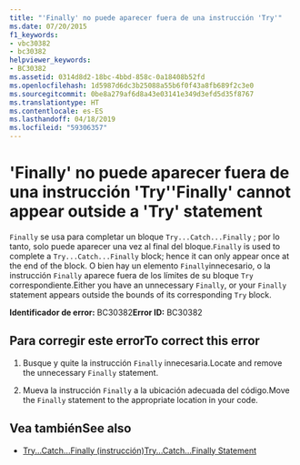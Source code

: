 ```yaml
---
title: "'Finally' no puede aparecer fuera de una instrucción 'Try'"
ms.date: 07/20/2015
f1_keywords:
- vbc30382
- bc30382
helpviewer_keywords:
- BC30382
ms.assetid: 0314d8d2-18bc-4bbd-858c-0a18408b52fd
ms.openlocfilehash: 1d5987d6dc3b25088a55b6f0f43a8fb689f2c3e0
ms.sourcegitcommit: 0be8a279af6d8a43e03141e349d3efd5d35f8767
ms.translationtype: HT
ms.contentlocale: es-ES
ms.lasthandoff: 04/18/2019
ms.locfileid: "59306357"
---
```

# <a name="finally-cannot-appear-outside-a-try-statement"></a><span data-ttu-id="d8270-102">'Finally' no puede aparecer fuera de una instrucción 'Try'</span><span class="sxs-lookup"><span data-stu-id="d8270-102">'Finally' cannot appear outside a 'Try' statement</span></span>
<span data-ttu-id="d8270-103">`Finally` se usa para completar un bloque `Try...Catch...Finally` ; por lo tanto, solo puede aparecer una vez al final del bloque.</span><span class="sxs-lookup"><span data-stu-id="d8270-103">`Finally` is used to complete a `Try...Catch...Finally` block; hence it can only appear once at the end of the block.</span></span> <span data-ttu-id="d8270-104">O bien hay un elemento `Finally`innecesario, o la instrucción `Finally` aparece fuera de los límites de su bloque `Try` correspondiente.</span><span class="sxs-lookup"><span data-stu-id="d8270-104">Either you have an unnecessary `Finally`, or your `Finally` statement appears outside the bounds of its corresponding `Try` block.</span></span>  
  
 <span data-ttu-id="d8270-105">**Identificador de error:** BC30382</span><span class="sxs-lookup"><span data-stu-id="d8270-105">**Error ID:** BC30382</span></span>  
  
## <a name="to-correct-this-error"></a><span data-ttu-id="d8270-106">Para corregir este error</span><span class="sxs-lookup"><span data-stu-id="d8270-106">To correct this error</span></span>  
  
1. <span data-ttu-id="d8270-107">Busque y quite la instrucción `Finally` innecesaria.</span><span class="sxs-lookup"><span data-stu-id="d8270-107">Locate and remove the unnecessary `Finally` statement.</span></span>  
  
2. <span data-ttu-id="d8270-108">Mueva la instrucción `Finally` a la ubicación adecuada del código.</span><span class="sxs-lookup"><span data-stu-id="d8270-108">Move the `Finally` statement to the appropriate location in your code.</span></span>  
  
## <a name="see-also"></a><span data-ttu-id="d8270-109">Vea también</span><span class="sxs-lookup"><span data-stu-id="d8270-109">See also</span></span>

- [<span data-ttu-id="d8270-110">Try...Catch...Finally (instrucción)</span><span class="sxs-lookup"><span data-stu-id="d8270-110">Try...Catch...Finally Statement</span></span>](../../visual-basic/language-reference/statements/try-catch-finally-statement.md)
